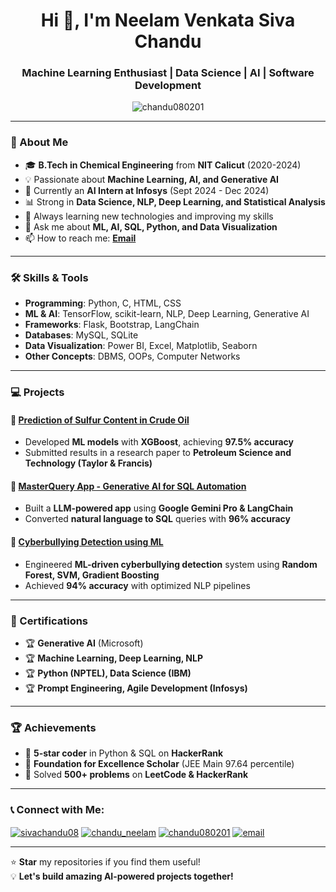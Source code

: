 <h1 align="center">Hi 👋, I'm Neelam Venkata Siva Chandu</h1>
<h3 align="center">Machine Learning Enthusiast | Data Science | AI | Software Development</h3>

<p align="center">
  <img src="https://komarev.com/ghpvc/?username=chandu080201&label=Profile%20Views&color=0e75b6&style=flat" alt="chandu080201" />
</p>

---

### 🔹 About Me
- 🎓 **B.Tech in Chemical Engineering** from **NIT Calicut** (2020-2024)
- 💡 Passionate about **Machine Learning, AI, and Generative AI**
- 🚀 Currently an **AI Intern at Infosys** (Sept 2024 - Dec 2024)
- 📊 Strong in **Data Science, NLP, Deep Learning, and Statistical Analysis**
- 🌱 Always learning new technologies and improving my skills  
- 💬 Ask me about **ML, AI, SQL, Python, and Data Visualization**
- 📫 How to reach me: **[Email](mailto:chanduneelam08@gmail.com)**

---

### 🛠️ Skills & Tools
- **Programming**: Python, C, HTML, CSS  
- **ML & AI**: TensorFlow, scikit-learn, NLP, Deep Learning, Generative AI  
- **Frameworks**: Flask, Bootstrap, LangChain  
- **Databases**: MySQL, SQLite  
- **Data Visualization**: Power BI, Excel, Matplotlib, Seaborn  
- **Other Concepts**: DBMS, OOPs, Computer Networks  

---

### 💻 Projects
#### 🔹 [Prediction of Sulfur Content in Crude Oil](https://github.com/chandu080201/oil-sulfur-prediction)
- Developed **ML models** with **XGBoost**, achieving **97.5% accuracy**
- Submitted results in a research paper to **Petroleum Science and Technology (Taylor & Francis)**

#### 🔹 [MasterQuery App - Generative AI for SQL Automation](https://github.com/chandu080201/masterquery-app)
- Built a **LLM-powered app** using **Google Gemini Pro & LangChain**
- Converted **natural language to SQL** queries with **96% accuracy**

#### 🔹 [Cyberbullying Detection using ML](https://github.com/chandu080201/cyberbullying-detection)
- Engineered **ML-driven cyberbullying detection** system using **Random Forest, SVM, Gradient Boosting**
- Achieved **94% accuracy** with optimized NLP pipelines

---

### 📜 Certifications
- 🏆 **Generative AI** (Microsoft)  
- 🏆 **Machine Learning, Deep Learning, NLP**  
- 🏆 **Python (NPTEL), Data Science (IBM)**  
- 🏆 **Prompt Engineering, Agile Development (Infosys)**  

---

### 🏆 Achievements
- 🥇 **5-star coder** in Python & SQL on **HackerRank**
- 🏅 **Foundation for Excellence Scholar** (JEE Main 97.64 percentile)
- 🔢 Solved **500+ problems** on **LeetCode & HackerRank**

---

### 📞 Connect with Me:
<p align="left">
<a href="https://www.linkedin.com/in/sivachandu08/" target="blank"><img align="center" src="https://img.shields.io/badge/LinkedIn-0077B5?style=for-the-badge&logo=linkedin&logoColor=white" alt="sivachandu08" /></a>
<a href="https://leetcode.com/u/chandu_neelam/" target="blank"><img align="center" src="https://img.shields.io/badge/LeetCode-FFA116?style=for-the-badge&logo=leetcode&logoColor=black" alt="chandu_neelam" /></a>
<a href="https://github.com/chandu080201" target="blank"><img align="center" src="https://img.shields.io/badge/GitHub-181717?style=for-the-badge&logo=github&logoColor=white" alt="chandu080201" /></a>
<a href="mailto:chanduneelam08@gmail.com" target="blank"><img align="center" src="https://img.shields.io/badge/Gmail-D14836?style=for-the-badge&logo=gmail&logoColor=white" alt="email" /></a>
</p>

---

⭐️ **Star** my repositories if you find them useful!  
💡 **Let's build amazing AI-powered projects together!**
